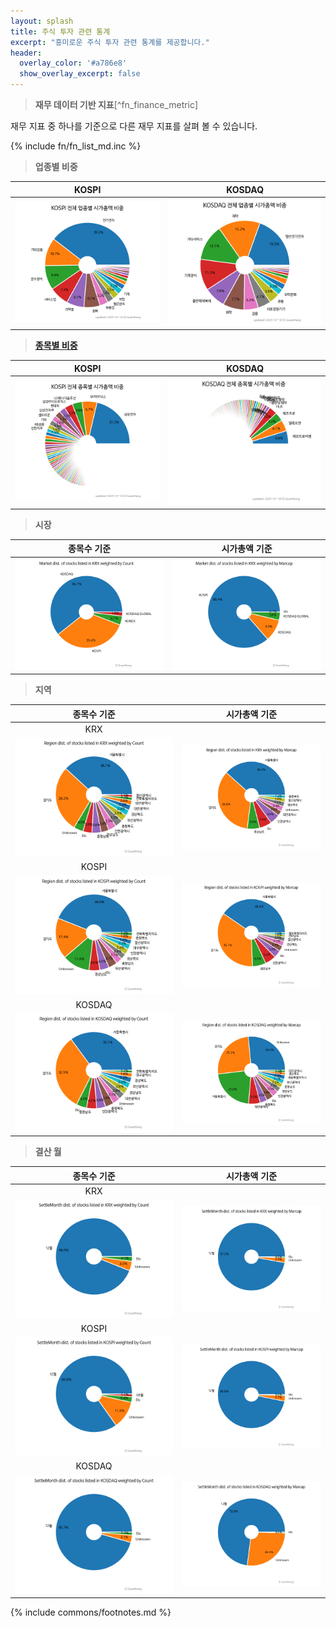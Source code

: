 ```yaml
---
layout: splash
title: 주식 투자 관련 통계
excerpt: "흥미로운 주식 투자 관련 통계를 제공합니다."
header:
  overlay_color: '#a786e8'
  show_overlay_excerpt: false
---
```


> **재무 데이터 기반 지표**[^fn_finance_metric]

재무 지표 중 하나를 기준으로 다른 재무 지표를 살펴 볼 수 있습니다.

{% include fn/fn_list_md.inc %}

> **업종별 비중**<a id="sector_weights"></a>

| **KOSPI** | **KOSDAQ** |
| :-------: | :--------: |
| [![KOSPI 업종별 비중](sector/images/kospi_all_all_업종.png)](sector/kospi_all_all_업종/) | [![KOSDAQ 업종별 비중](sector/images/kosdaq_all_all_업종.png)](sector/kosdaq_all_all_업종/) |

> **[종목별 비중](sector/)**<a id="stock_weights"></a>

| **KOSPI** | **KOSDAQ** |
| :-------: | :--------: |
| [![KOSPI 종목별 비중](sector/images/kospi_all_all_종목.png)](sector/kospi_all_all_종목/) | [![KOSDAQ 종목별 비중](sector/images/kosdaq_all_all_종목.png)](sector/kosdaq_all_all_종목/) |

> **시장**<a id="market"></a>

| **종목수 기준** | **시가총액 기준** |
| :-------------: | :---------------: |
| ![시장별 상장사 비율](/assets/images/stats/krx_market_count.png) | ![시장별 상장사 비중](/assets/images/stats/krx_market_marcap.png) |

> **지역**<a id="region"></a>

| **종목수 기준** | **시가총액 기준** |
| :-------------: | :---------------: |
| KRX ||
| ![KRX 지역별 상장사 비율](/assets/images/stats/krx_region_count.png) | ![KRX 지역별 상장사 비중](/assets/images/stats/krx_region_marcap.png) |
| KOSPI ||
| ![KOSPI 지역별 상장사 비율](/assets/images/stats/kospi_region_count.png) | ![KOSPI 지역별 상장사 비중](/assets/images/stats/kospi_region_marcap.png) |
| KOSDAQ ||
| ![KOSDAQ 지역별 상장사 비율](/assets/images/stats/kosdaq_region_count.png) | ![KOSDAQ 지역별 상장사 비중](/assets/images/stats/kosdaq_region_marcap.png) |

<!---

> **업종**<a id="sector"></a>

| **갯수 기준** | **시가총액 기준** |
| :-----------: | :---------------: |
| KRX | |
| ![KRX 업종별 상장사 비율](/assets/images/stats/krx_sector_count.png) | ![KRX 업종별 상장사 비중](/assets/images/stats/krx_sector_marcap.png) |
| KOSPI ||
| ![KOSPI 업종별 상장사 비율](/assets/images/stats/kospi_sector_count.png) | ![KOSPI 업종별 상장사 비중](/assets/images/stats/kospi_sector_marcap.png) |
| KOSDAQ ||
| ![KOSDAQ 업종별 상장사 비율](/assets/images/stats/kosdaq_sector_count.png) | ![KOSDAQ 업종별 상장사 비중](/assets/images/stats/kosdaq_sector_marcap.png) |
--->

> **결산 월**<a id="settlemonth"></a>

| **종목수 기준** | **시가총액 기준** |
| :-------------: | :---------------: |
| KRX ||
| ![KRX 결산월별 상장사 비율](/assets/images/stats/krx_settlemonth_count.png) | ![KRX 결산월별 상장사 비중](/assets/images/stats/krx_settlemonth_marcap.png) |
| KOSPI ||
| ![KOSPI 결산월별 상장사 비율](/assets/images/stats/kospi_settlemonth_count.png) | ![KOSPI 결산월빌 상장사 비중](/assets/images/stats/kospi_settlemonth_marcap.png) |
| KOSDAQ ||
| ![KOSDAQ 결산월별 상장사 비율](/assets/images/stats/kosdaq_settlemonth_count.png) | ![KOSDAQ 결산월별 상장사 비중](/assets/images/stats/kosdaq_settlemonth_marcap.png) |


{% include commons/footnotes.md %}
